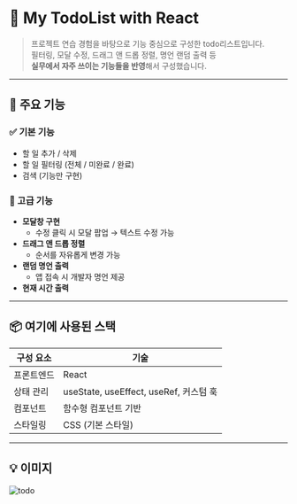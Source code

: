 # 📝 My TodoList with React

> 프로젝트 연습 경험을 바탕으로 기능 중심으로 구성한 todo리스트입니다.  
> 필터링, 모달 수정, 드래그 앤 드롭 정렬, 명언 랜덤 출력 등  
> **실무에서 자주 쓰이는 기능들을 반영**해서 구성했습니다.

---

## 🚀 주요 기능

### ✅ 기본 기능
- 할 일 추가 / 삭제
- 할 일 필터링 (전체 / 미완료 / 완료)
- 검색 (기능만 구현)

### 🧩 고급 기능
- **모달창 구현**
  - 수정 클릭 시 모달 팝업 → 텍스트 수정 가능
- **드래그 앤 드롭 정렬**
  - 순서를 자유롭게 변경 가능
- **랜덤 명언 출력**
  - 앱 접속 시 개발자 명언 제공
- **현재 시간 출력**

---

## 📦 여기에 사용된 스택

| 구성 요소     | 기술 |
|--------------|------|
| 프론트엔드    | React |
| 상태 관리     | useState, useEffect, useRef, 커스텀 훅 |
| 컴포넌트     | 함수형 컴포넌트 기반 |
| 스타일링     | CSS (기본 스타일) |

---

## 💡 이미지

![todo](https://github.com/user-attachments/assets/5de35da5-ceee-439d-81af-cabdc153b957)

